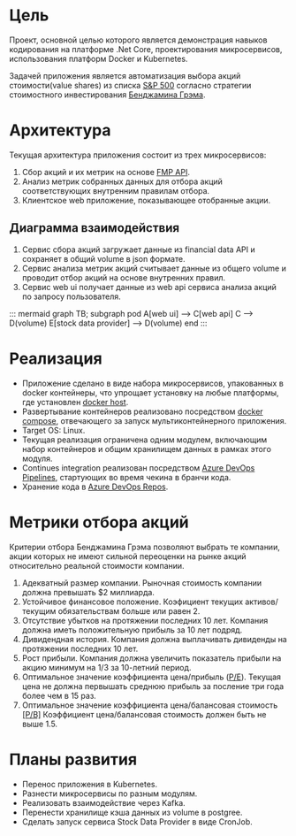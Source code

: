 # Цель
Проект, основной целью которого является демонстрация навыков кодирования на платформе .Net Core, проектирования микросервисов, использования платформ Docker и Kubernetes.

Задачей приложения является автоматизация выбора акций стоимости(value shares) из списка [S&P 500](https://en.wikipedia.org/wiki/S%26P_500) согласно стратегии стоимостного инвестирования [Бенджамина Грэма](https://ru.wikipedia.org/wiki/%D0%93%D1%80%D1%8D%D0%BC,_%D0%91%D0%B5%D0%BD%D0%B4%D0%B6%D0%B0%D0%BC%D0%B8%D0%BD).

# Архитектура
Текущая архитектура приложения состоит из трех микросервисов:
1. Сбор акций и их метрик на основе [FMP API](https://financialmodelingprep.com/developer/docs/dashboard).
2. Анализ метрик собранных данных для отбора акций соответствующих внутренним правилам отбора.
3. Клиентское web приложение, показывающее отобранные акции.

## Диаграмма взаимодействия
1. Сервис сбора акций загружает данные из financial data API и сохраняет в общий volume в json формате.
2. Сервис анализа метрик акций считывает данные из общего volume и проводит отбор акций на основе внутренних правил.
3. Сервис web ui получает данные из web api сервиса анализа акций по запросу пользователя.

::: mermaid
graph TB;
 subgraph pod
  A[web ui] --> C[web api]
  C --> D(volume)
 E[stock data provider] --> D(volume)
 end
:::



# Реализация
- Приложение сделано в виде набора микросервисов, упакованных в docker контейнеры, что упрощает установку на любые платформы, где установлен [docker host](https://hub.docker.com/u/maximgrigorev).
- Развертывание контейнеров реализовано посредством [docker compose](https://docs.docker.com/compose/), отвечающего за запуск мультиконтейнерного приложения.
- Target OS: Linux.
- Текущая реализация ограничена одним модулем, включающим набор контейнеров и общим хранилищем данных в рамках этого модуля.
- Continues integration реализован посредством [Azure DevOps Pipelines](https://docs.microsoft.com/ru-ru/azure/devops/pipelines/get-started/what-is-azure-pipelines?view=azure-devops), стартующих во время чекина в бранчи кода.
- Хранение кода в [Azure DevOps Repos](https://dev.azure.com/mgrigorieff/_git/FinanceMarketAnalysisApp).

# Метрики отбора акций
Критерии отбора Бенджамина Грэма позволяют выбрать те компании, акции которых не имеют сильной переоценки на рынке акций относительно реальной стоимости компании.
1. Адекватный размер компании.
Рыночная стоимость компании должна превышать $2 миллиарда.
2. Устойчивое финансовое положение.
Коэфициент текущих активов/текущим обязательствам больше или равен 2.
3. Отсутствие убытков на протяжении последних 10 лет.
Компания должна иметь положительную прибыль за 10 лет подряд.
4. Дивидендная история.
Компания должна выплачивать дивиденды на протяжении последних 10 лет.
5. Рост прибыли.
Компания должна увеличить показатель прибыли на акцию минимум на 1/3 за 10-летний период.
6. Оптимальное значение коэффициента цена/прибыль ([P/E](https://ru.wikipedia.org/wiki/%D0%A1%D0%BE%D0%BE%D1%82%D0%BD%D0%BE%D1%88%D0%B5%D0%BD%D0%B8%D0%B5_%C2%AB%D1%86%D0%B5%D0%BD%D0%B0_%E2%80%94_%D0%BF%D1%80%D0%B8%D0%B1%D1%8B%D0%BB%D1%8C%C2%BB)).
Текущая цена не должна первышать среднюю прибыль за посление три года более чем в 15 раз.
7. Оптимальное значение коэффициента цена/балансовая стоимость [[P/B]](https://ru.wikipedia.org/wiki/%D0%A6%D0%B5%D0%BD%D0%B0_/_%D0%B1%D0%B0%D0%BB%D0%B0%D0%BD%D1%81%D0%BE%D0%B2%D0%B0%D1%8F_%D1%81%D1%82%D0%BE%D0%B8%D0%BC%D0%BE%D1%81%D1%82%D1%8C)
Коэффициент цена/балансовая стоимость должен быть не выше 1.5.

# Планы развития
- Перенос приложения в Kubernetes.
- Разнести микросервисы по разным модулям.
- Реализовать взаимодействие через Kafka.
- Перенести хранилище кэша данных из volume в postgree.
- Сделать запуск сервиса Stock Data Provider в виде CronJob.
